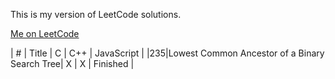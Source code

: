 This is my version of LeetCode solutions. 

[Me on LeetCode](https://leetcode.com/discuss/user/iplus26)

| # | Title | C | C++ | JavaScript |
|235|Lowest Common Ancestor of a Binary Search Tree| X | X | Finished |
